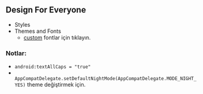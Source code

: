 ## Design For Everyone
- Styles
- Themes and Fonts
  - [custom](https://www.dafont.com/) fontlar için tıklayın.

### Notlar:
- `android:textAllCaps = "true"`
- ` AppCompatDelegate.setDefaultNightMode(AppCompatDelegate.MODE_NIGHT_YES)` theme değiştirmek için.
